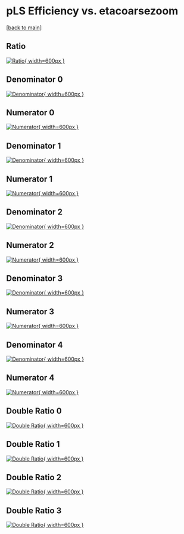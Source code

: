 # pLS Efficiency vs. etacoarsezoom

[[back to main](./)]



## Ratio

[![Ratio](../mtv/var/pLS_loweta_321_1_eff_etacoarsezoom.png){ width=600px }](../mtv/var/pLS_loweta_321_1_eff_etacoarsezoom.pdf)

## Denominator 0

[![Denominator](../mtv/den/pLS_loweta_321_1_eff_etacoarsezoom_den0.png){ width=600px }](../mtv/den/pLS_loweta_321_1_eff_etacoarsezoom_den0.pdf)

## Numerator 0

[![Numerator](../mtv/num/pLS_loweta_321_1_eff_etacoarsezoom_num0.png){ width=600px }](../mtv/num/pLS_loweta_321_1_eff_etacoarsezoom_num0.pdf)

## Denominator 1

[![Denominator](../mtv/den/pLS_loweta_321_1_eff_etacoarsezoom_den1.png){ width=600px }](../mtv/den/pLS_loweta_321_1_eff_etacoarsezoom_den1.pdf)

## Numerator 1

[![Numerator](../mtv/num/pLS_loweta_321_1_eff_etacoarsezoom_num1.png){ width=600px }](../mtv/num/pLS_loweta_321_1_eff_etacoarsezoom_num1.pdf)

## Denominator 2

[![Denominator](../mtv/den/pLS_loweta_321_1_eff_etacoarsezoom_den2.png){ width=600px }](../mtv/den/pLS_loweta_321_1_eff_etacoarsezoom_den2.pdf)

## Numerator 2

[![Numerator](../mtv/num/pLS_loweta_321_1_eff_etacoarsezoom_num2.png){ width=600px }](../mtv/num/pLS_loweta_321_1_eff_etacoarsezoom_num2.pdf)

## Denominator 3

[![Denominator](../mtv/den/pLS_loweta_321_1_eff_etacoarsezoom_den3.png){ width=600px }](../mtv/den/pLS_loweta_321_1_eff_etacoarsezoom_den3.pdf)

## Numerator 3

[![Numerator](../mtv/num/pLS_loweta_321_1_eff_etacoarsezoom_num3.png){ width=600px }](../mtv/num/pLS_loweta_321_1_eff_etacoarsezoom_num3.pdf)

## Denominator 4

[![Denominator](../mtv/den/pLS_loweta_321_1_eff_etacoarsezoom_den4.png){ width=600px }](../mtv/den/pLS_loweta_321_1_eff_etacoarsezoom_den4.pdf)

## Numerator 4

[![Numerator](../mtv/num/pLS_loweta_321_1_eff_etacoarsezoom_num4.png){ width=600px }](../mtv/num/pLS_loweta_321_1_eff_etacoarsezoom_num4.pdf)

## Double Ratio 0

[![Double Ratio](../mtv/ratio/pLS_loweta_321_1_eff_etacoarsezoom_ratio0.png){ width=600px }](../mtv/ratio/pLS_loweta_321_1_eff_etacoarsezoom_ratio0.pdf)

## Double Ratio 1

[![Double Ratio](../mtv/ratio/pLS_loweta_321_1_eff_etacoarsezoom_ratio1.png){ width=600px }](../mtv/ratio/pLS_loweta_321_1_eff_etacoarsezoom_ratio1.pdf)

## Double Ratio 2

[![Double Ratio](../mtv/ratio/pLS_loweta_321_1_eff_etacoarsezoom_ratio2.png){ width=600px }](../mtv/ratio/pLS_loweta_321_1_eff_etacoarsezoom_ratio2.pdf)

## Double Ratio 3

[![Double Ratio](../mtv/ratio/pLS_loweta_321_1_eff_etacoarsezoom_ratio3.png){ width=600px }](../mtv/ratio/pLS_loweta_321_1_eff_etacoarsezoom_ratio3.pdf)

